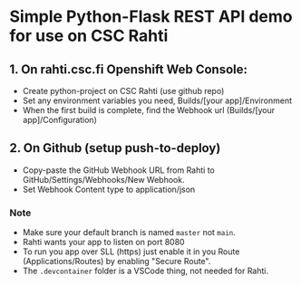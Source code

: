 # Simple Python-Flask REST API demo for use on CSC Rahti

## 1. On rahti.csc.fi Openshift Web Console:
- Create python-project on CSC Rahti (use github repo)
- Set any environment variables you need, Builds/[your app]/Environment
- When the first build is complete, find the Webhook url (Builds/[your app]/Configuration)

## 2. On Github (setup push-to-deploy)
- Copy-paste the GitHub Webhook URL from Rahti to GitHub/Settings/Webhooks/New Webhook. 
- Set Webhook Content type to application/json

### Note
- Make sure your default branch is named `master` not `main`.
- Rahti wants your app to listen on port 8080
- To run you app over SLL (https) just enable it in you Route (Applications/Routes) by enabling "Secure Route".
- The `.devcontainer` folder is a VSCode thing, not needed for Rahti. 


